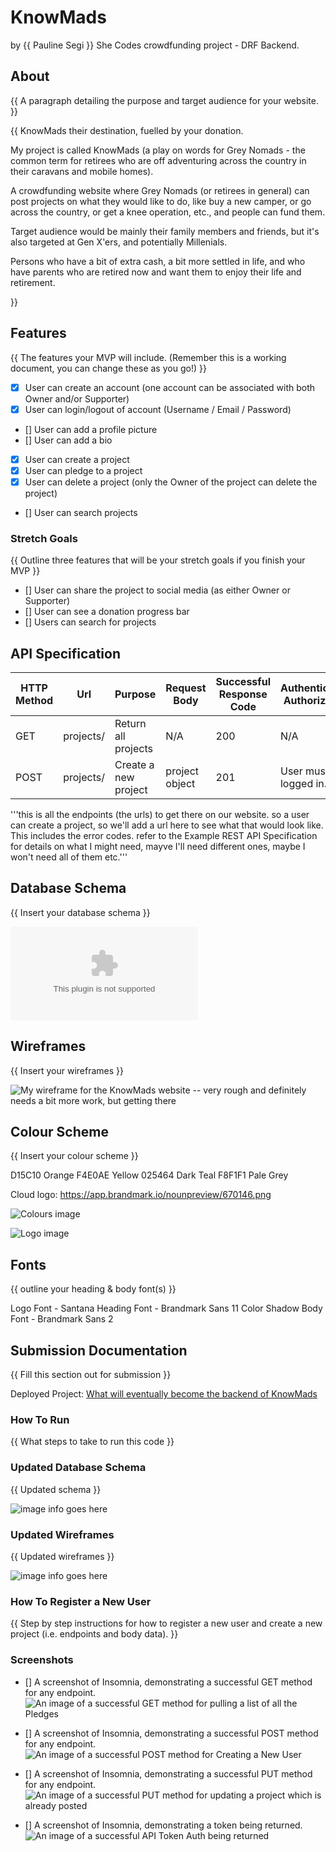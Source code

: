 # KnowMads
by {{ Pauline Segi }}
She Codes crowdfunding project - DRF Backend.

## About
{{ A paragraph detailing the purpose and target audience for your website. }}

{{ 
KnowMads
their destination, fuelled by your donation.

My project is called KnowMads (a play on words for Grey Nomads - the common term for retirees who are off adventuring across the country in their caravans and mobile homes).

A crowdfunding website where Grey Nomads (or retirees in general) can post projects on what they would like to do, like buy a new camper, or go across the country, or get a knee operation, etc., and people can fund them. 

Target audience would be mainly their family members and friends, but it's also targeted at Gen X'ers, and potentially Millenials. 

Persons who have a bit of extra cash, a bit more settled in life, and who have parents who are retired now and want them to enjoy their life and retirement. 

}}

## Features
{{ The features your MVP will include. (Remember this is a working document, you can change these as you go!) }}
* [x] User can create an account (one account can be associated with both Owner and/or Supporter)
* [x] User can login/logout of account (Username / Email / Password)
* [] User can add a profile picture
* [] User can add a bio
* [x] User can create a project
* [x] User can pledge to a project
* [x] User can delete a project (only the Owner of the project can delete the project)
* [] User can search projects



### Stretch Goals
{{ Outline three features that will be your stretch goals if you finish your MVP }}

* [] User can share the project to social media (as either Owner or Supporter)
* [] User can see a donation progress bar
* [] Users can search for projects


## API Specification

| HTTP Method | Url | Purpose | Request Body | Successful Response Code | Authentication <br /> Authorization
| --- | ------- | ------ | ---- | -----| ----|
| GET | projects/ | Return all projects | N/A | 200 | N/A |
| POST | projects/ | Create a new project | project object | 201 | User must be logged in. |


'''this is all the endpoints (the urls) to get there on our website. so a user can create a project, so we'll add a url here to see what that would look like. This includes the error codes. refer to the Example REST API Specification for details on what I might need, mayve I'll need different ones, maybe I won't need all of them etc.'''


## Database Schema
{{ Insert your database schema }}

![My Schema list which so far I have achieved, but could potentially look at adding more](./REST-API-Specs.xlsx)


## Wireframes
{{ Insert your wireframes }}

![My wireframe for the KnowMads website -- very rough and definitely needs a bit more work, but getting there](./docs/image.png)


## Colour Scheme
{{ Insert your colour scheme }}

D15C10 Orange
F4E0AE Yellow
025464 Dark Teal
F8F1F1 Pale Grey

Cloud logo: https://app.brandmark.io/nounpreview/670146.png

![Colours image](./docs/img/colours.png)

![Logo image](./docs/img/logo.png)

## Fonts
{{ outline your heading & body font(s) }}

Logo Font - Santana
Heading Font - Brandmark Sans 11 Color Shadow
Body Font - Brandmark Sans 2



## Submission Documentation
{{ Fill this section out for submission }}

Deployed Project: [What will eventually become the backend of KnowMads](https://thunder-dude-747.fly.dev/projects/)

### How To Run
{{ What steps to take to run this code }}

### Updated Database Schema
{{ Updated schema }}

![image info goes here](./docs/image.png)

### Updated Wireframes
{{  Updated wireframes }}

![image info goes here](./docs/image.png)

### How To Register a New User
{{ Step by step instructions for how to register a new user and create a new project (i.e. endpoints and body data). }}

<!-- This is like what a Get post will do and what the end point is, what a Post will do, and what are the end points and what they do. --> 

### Screenshots
* [] A screenshot of Insomnia, demonstrating a successful GET method for any endpoint.
![An image of a successful GET method for pulling a list of all the Pledges](./project_files/GET.png)

* [] A screenshot of Insomnia, demonstrating a successful POST method for any endpoint.
![An image of a successful POST method for Creating a New User](./project_files/POST.png)

* [] A screenshot of Insomnia, demonstrating a successful PUT method for any endpoint.
![An image of a successful PUT method for updating a project which is already posted](./project_files/PUT.png)

* [] A screenshot of Insomnia, demonstrating a token being returned.
![An image of a successful API Token Auth being returned](./project_files/TOKEN.png)